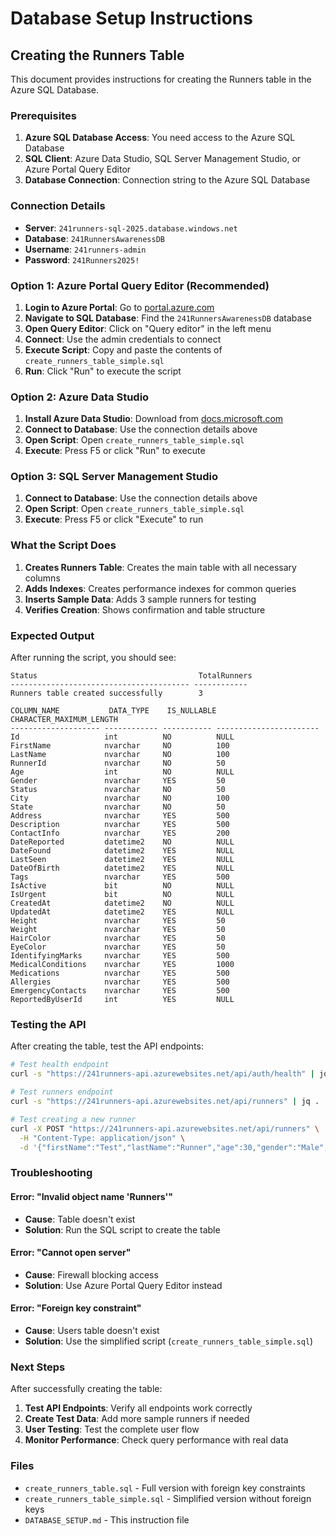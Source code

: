 # Database Setup Instructions

## Creating the Runners Table

This document provides instructions for creating the Runners table in the Azure SQL Database.

### Prerequisites

1. **Azure SQL Database Access**: You need access to the Azure SQL Database
2. **SQL Client**: Azure Data Studio, SQL Server Management Studio, or Azure Portal Query Editor
3. **Database Connection**: Connection string to the Azure SQL Database

### Connection Details

- **Server**: `241runners-sql-2025.database.windows.net`
- **Database**: `241RunnersAwarenessDB`
- **Username**: `241runners-admin`
- **Password**: `241Runners2025!`

### Option 1: Azure Portal Query Editor (Recommended)

1. **Login to Azure Portal**: Go to [portal.azure.com](https://portal.azure.com)
2. **Navigate to SQL Database**: Find the `241RunnersAwarenessDB` database
3. **Open Query Editor**: Click on "Query editor" in the left menu
4. **Connect**: Use the admin credentials to connect
5. **Execute Script**: Copy and paste the contents of `create_runners_table_simple.sql`
6. **Run**: Click "Run" to execute the script

### Option 2: Azure Data Studio

1. **Install Azure Data Studio**: Download from [docs.microsoft.com](https://docs.microsoft.com/en-us/sql/azure-data-studio/)
2. **Connect to Database**: Use the connection details above
3. **Open Script**: Open `create_runners_table_simple.sql`
4. **Execute**: Press F5 or click "Run" to execute

### Option 3: SQL Server Management Studio

1. **Connect to Database**: Use the connection details above
2. **Open Script**: Open `create_runners_table_simple.sql`
3. **Execute**: Press F5 or click "Execute" to run

### What the Script Does

1. **Creates Runners Table**: Creates the main table with all necessary columns
2. **Adds Indexes**: Creates performance indexes for common queries
3. **Inserts Sample Data**: Adds 3 sample runners for testing
4. **Verifies Creation**: Shows confirmation and table structure

### Expected Output

After running the script, you should see:

```
Status                                    TotalRunners
---------------------------------------- ------------
Runners table created successfully        3

COLUMN_NAME           DATA_TYPE    IS_NULLABLE CHARACTER_MAXIMUM_LENGTH
-------------------- ------------ ----------- -----------------------
Id                   int          NO          NULL
FirstName            nvarchar     NO          100
LastName             nvarchar     NO          100
RunnerId             nvarchar     NO          50
Age                  int          NO          NULL
Gender               nvarchar     YES         50
Status               nvarchar     NO          50
City                 nvarchar     NO          100
State                nvarchar     NO          50
Address              nvarchar     YES         500
Description          nvarchar     YES         500
ContactInfo          nvarchar     YES         200
DateReported         datetime2    NO          NULL
DateFound            datetime2    YES         NULL
LastSeen             datetime2    YES         NULL
DateOfBirth          datetime2    YES         NULL
Tags                 nvarchar     YES         500
IsActive             bit          NO          NULL
IsUrgent             bit          NO          NULL
CreatedAt            datetime2    NO          NULL
UpdatedAt            datetime2    YES         NULL
Height               nvarchar     YES         50
Weight               nvarchar     YES         50
HairColor            nvarchar     YES         50
EyeColor             nvarchar     YES         50
IdentifyingMarks     nvarchar     YES         500
MedicalConditions    nvarchar     YES         1000
Medications          nvarchar     YES         500
Allergies            nvarchar     YES         500
EmergencyContacts    nvarchar     YES         500
ReportedByUserId     int          YES         NULL
```

### Testing the API

After creating the table, test the API endpoints:

```bash
# Test health endpoint
curl -s "https://241runners-api.azurewebsites.net/api/auth/health" | jq .

# Test runners endpoint
curl -s "https://241runners-api.azurewebsites.net/api/runners" | jq .

# Test creating a new runner
curl -X POST "https://241runners-api.azurewebsites.net/api/runners" \
  -H "Content-Type: application/json" \
  -d '{"firstName":"Test","lastName":"Runner","age":30,"gender":"Male","city":"Austin","state":"TX","description":"Test runner","contactInfo":"555-000-0000"}' | jq .
```

### Troubleshooting

#### Error: "Invalid object name 'Runners'"
- **Cause**: Table doesn't exist
- **Solution**: Run the SQL script to create the table

#### Error: "Cannot open server"
- **Cause**: Firewall blocking access
- **Solution**: Use Azure Portal Query Editor instead

#### Error: "Foreign key constraint"
- **Cause**: Users table doesn't exist
- **Solution**: Use the simplified script (`create_runners_table_simple.sql`)

### Next Steps

After successfully creating the table:

1. **Test API Endpoints**: Verify all endpoints work correctly
2. **Create Test Data**: Add more sample runners if needed
3. **User Testing**: Test the complete user flow
4. **Monitor Performance**: Check query performance with real data

### Files

- `create_runners_table.sql` - Full version with foreign key constraints
- `create_runners_table_simple.sql` - Simplified version without foreign keys
- `DATABASE_SETUP.md` - This instruction file 